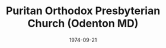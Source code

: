 ---
date: &id001 1974-09-21
end_date: null
location:
  address: ''
  city: Odenton
  state: MD
minister:
- end: 1975-01-01
  name: James West
  start: 1974-01-01
  type: Pastor
- end: 1979-01-01
  name: Wallace Marshall
  start: 1975-01-01
  type: Pastor
- end: 2004-12-31
  name: Robert Lucas
  start: 1979-01-01
  type: Supply Pastor
ministers:
- James West
- Wallace Marshall
- Robert Lucas
name: Puritan Orthodox Presbyterian Church
names:
- end: 2004-12-31
  name: Puritan Orthodox Presbyterian Church
  start: 1974-09-21
origination_date: *id001
raw_data: "MD Odenton\n\nPuritan Orthodox Presbyterian Church  (September 21, 1974\u2013\
  December 31, 2004)\nPastors: James West, 1974\u201375\nWallace Marshall, 1975\u2013\
  79\nSupply:  Robert Lucas, 1979\u20132004"
received_from: null
states:
- MD
status:
  active: false
  end_date: 2004-12-31
  reason: null
  received_from: null
  withdrawal_to: null
title: Puritan Orthodox Presbyterian Church (Odenton MD)
year_established:
- 1974

---